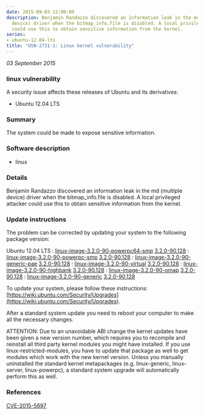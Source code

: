 ```yaml
---
date: 2015-09-03 12:00:00
description: Benjamin Randazzo discovered an information leak in the md (multiple
  device) driver when the bitmap_info.file is disabled. A local privileged attacker
  could use this to obtain sensitive information from the kernel.
series:
- ubuntu-12.04-lts
title: "USN-2731-1: Linux kernel vulnerability"
---
```


*03 September 2015*

### linux vulnerability

A security issue affects these releases of Ubuntu and its derivatives:

* Ubuntu 12.04 LTS

### Summary

The system could be made to expose sensitive information. 

### Software description

* linux 

### Details

Benjamin Randazzo discovered an information leak in the md (multiple device) driver when the bitmap_info.file is disabled. A local privileged attacker could use this to obtain sensitive information from the kernel. 

### Update instructions

The problem can be corrected by updating your system to the following package version:

Ubuntu 12.04 LTS
 : [linux-image-3.2.0-90-powerpc64-smp](https://launchpad.net/ubuntu/+source/linux) <span> [3.2.0-90.128](https://launchpad.net/ubuntu/+source/linux/3.2.0-90.128) </span> 
 : [linux-image-3.2.0-90-powerpc-smp](https://launchpad.net/ubuntu/+source/linux) <span> [3.2.0-90.128](https://launchpad.net/ubuntu/+source/linux/3.2.0-90.128) </span> 
 : [linux-image-3.2.0-90-generic-pae](https://launchpad.net/ubuntu/+source/linux) <span> [3.2.0-90.128](https://launchpad.net/ubuntu/+source/linux/3.2.0-90.128) </span> 
 : [linux-image-3.2.0-90-virtual](https://launchpad.net/ubuntu/+source/linux) <span> [3.2.0-90.128](https://launchpad.net/ubuntu/+source/linux/3.2.0-90.128) </span> 
 : [linux-image-3.2.0-90-highbank](https://launchpad.net/ubuntu/+source/linux) <span> [3.2.0-90.128](https://launchpad.net/ubuntu/+source/linux/3.2.0-90.128) </span> 
 : [linux-image-3.2.0-90-omap](https://launchpad.net/ubuntu/+source/linux) <span> [3.2.0-90.128](https://launchpad.net/ubuntu/+source/linux/3.2.0-90.128) </span> 
 : [linux-image-3.2.0-90-generic](https://launchpad.net/ubuntu/+source/linux) <span> [3.2.0-90.128](https://launchpad.net/ubuntu/+source/linux/3.2.0-90.128) </span> 

To update your system, please follow these instructions: [https://wiki.ubuntu.com/Security/Upgrades](https://wiki.ubuntu.com/Security/Upgrades).

After a standard system update you need to reboot your computer to make all the necessary changes.

ATTENTION: Due to an unavoidable ABI change the kernel updates have been given a new version number, which requires you to recompile and reinstall all third party kernel modules you might have installed. If you use linux-restricted-modules, you have to update that package as well to get modules which work with the new kernel version. Unless you manually uninstalled the standard kernel metapackages (e.g. linux-generic, linux-server, linux-powerpc), a standard system upgrade will automatically perform this as well. 

### References

 
 [CVE-2015-5697](http://people.ubuntu.com/~ubuntu-security/cve/CVE-2015-5697)